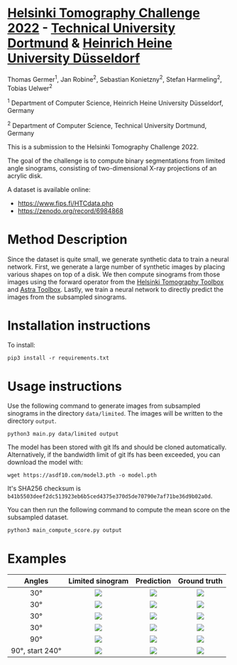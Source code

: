 # [Helsinki Tomography Challenge 2022](https://www.fips.fi/HTC2022.php) -  [Technical University Dortmund](https://www.tu-dortmund.de) & [Heinrich Heine University Düsseldorf](https://www.hhu.de/)

Thomas Germer<sup>1</sup>, Jan Robine<sup>2</sup>, Sebastian Konietzny<sup>2</sup>, Stefan Harmeling<sup>2</sup>, Tobias Uelwer<sup>2</sup>

<sup>1</sup> Department of Computer Science, Heinrich Heine University Düsseldorf, Germany

<sup>2</sup> Department of Computer Science, Technical University Dortmund, Germany

This is a submission to the Helsinki Tomography Challenge 2022.

The goal of the challenge is to compute binary segmentations from limited angle sinograms, consisting of two-dimensional X-ray projections of an acrylic disk.

A dataset is available online:

* https://www.fips.fi/HTCdata.php
* https://zenodo.org/record/6984868

# Method Description

Since the dataset is quite small, we generate synthetic data to train a neural network. First, we generate a large number of synthetic images by placing various shapes on top of a disk. We then compute sinograms from those images using the forward operator from the [Helsinki Tomography Toolbox](https://github.com/Diagonalizable/HelTomo) and [Astra Toolbox](https://www.astra-toolbox.com/). Lastly, we train a neural network to directly predict the images from the subsampled sinograms.

# Installation instructions

To install:

```
pip3 install -r requirements.txt
```

# Usage instructions

Use the following command to generate images from subsampled sinograms in the directory `data/limited`.
The images will be written to the directory `output`.

```
python3 main.py data/limited output
```

The model has been stored with git lfs and should be cloned automatically. Alternatively, if the bandwidth limit of git lfs has been exceeded, you can download the model with:

```
wget https://asdf10.com/model3.pth -o model.pth
```

It's SHA256 checksum is `b41b5503deef2dc513923eb6b5ced4375e370d5de70790e7af71be36d9b02a0d`.

You can then run the following command to compute the mean score on the subsampled dataset.

```
python3 main_compute_score.py output
```

# Examples

| Angles |         Limited sinogram                    |         Prediction                    | Ground truth |
|:----:|:-----------------------------------:|:------------------------------------:|:------------------------------------:|
| 30° |![](data/limited_png/tb_opening_angle_030_starting_angle_000.png)|![](expected_output/tb_opening_angle_030_starting_angle_000.png)|![](data/htc2022_tb_full_recon_fbp_seg.png)|
| 30° |![](data/limited_png/tc_opening_angle_030_starting_angle_000.png)|![](expected_output/tc_opening_angle_030_starting_angle_000.png)|![](data/htc2022_tc_full_recon_fbp_seg.png)|
| 30° |![](data/limited_png/td_opening_angle_030_starting_angle_000.png)|![](expected_output/td_opening_angle_030_starting_angle_000.png)|![](data/htc2022_td_full_recon_fbp_seg.png)|
| 30° |![](data/limited_png/ta_opening_angle_030_starting_angle_000.png)|![](expected_output/ta_opening_angle_030_starting_angle_000.png)|![](data/htc2022_ta_full_recon_fbp_seg.png)|
| 90° |![](data/limited_png/ta_opening_angle_090_starting_angle_000.png)|![](expected_output/ta_opening_angle_090_starting_angle_000.png)|![](data/htc2022_ta_full_recon_fbp_seg.png)|
| 90°, start 240° |![](data/limited_png/ta_opening_angle_090_starting_angle_240.png)|![](expected_output/ta_opening_angle_090_starting_angle_240.png)|![](data/htc2022_ta_full_recon_fbp_seg.png)|
